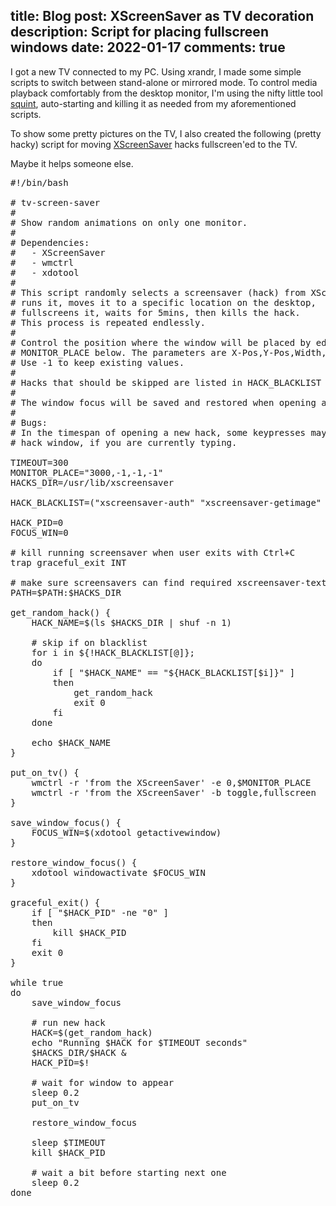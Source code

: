 title: Blog
post: XScreenSaver as TV decoration
description: Script for placing fullscreen windows
date: 2022-01-17
comments: true
---

I got a new TV connected to my PC.
Using xrandr, I made some simple scripts to switch between stand-alone or mirrored mode.
To control media playback comfortably from the desktop monitor, I'm using the nifty little tool [squint](https://github.com/a-ba/squint/), auto-starting and killing it as needed from my aforementioned scripts.

To show some pretty pictures on the TV, I also created the following (pretty hacky) script for moving [XScreenSaver](https://www.jwz.org/xscreensaver/) hacks fullscreen'ed to the TV.

Maybe it helps someone else.

<pre class="sh_sh">
#!/bin/bash

# tv-screen-saver
#
# Show random animations on only one monitor.
#
# Dependencies:
#   - XScreenSaver
#   - wmctrl
#   - xdotool
#
# This script randomly selects a screensaver (hack) from XScreenSaver,
# runs it, moves it to a specific location on the desktop,
# fullscreens it, waits for 5mins, then kills the hack.
# This process is repeated endlessly.
#
# Control the position where the window will be placed by editing the
# MONITOR_PLACE below. The parameters are X-Pos,Y-Pos,Width,Height.
# Use -1 to keep existing values.
#
# Hacks that should be skipped are listed in HACK_BLACKLIST below.
#
# The window focus will be saved and restored when opening a new hack.
#
# Bugs:
# In the timespan of opening a new hack, some keypresses may go to the new
# hack window, if you are currently typing.

TIMEOUT=300
MONITOR_PLACE="3000,-1,-1,-1"
HACKS_DIR=/usr/lib/xscreensaver

HACK_BLACKLIST=("xscreensaver-auth" "xscreensaver-getimage" "xscreensaver-getimage-file" "xscreensaver-getimage-video" "xscreensaver-gfx" "xscreensaver-gl-visual" "xscreensaver-systemd" "xscreensaver-text" "webcollage" "webcollage-helper" "vidwhacker")

HACK_PID=0
FOCUS_WIN=0

# kill running screensaver when user exits with Ctrl+C
trap graceful_exit INT

# make sure screensavers can find required xscreensaver-text and other helpers
PATH=$PATH:$HACKS_DIR

get_random_hack() {
    HACK_NAME=$(ls $HACKS_DIR | shuf -n 1)

    # skip if on blacklist
    for i in ${!HACK_BLACKLIST[@]};
    do
        if [ "$HACK_NAME" == "${HACK_BLACKLIST[$i]}" ]
        then
            get_random_hack
            exit 0
        fi
    done

    echo $HACK_NAME
}

put_on_tv() {
    wmctrl -r 'from the XScreenSaver' -e 0,$MONITOR_PLACE
    wmctrl -r 'from the XScreenSaver' -b toggle,fullscreen
}

save_window_focus() {
    FOCUS_WIN=$(xdotool getactivewindow)
}

restore_window_focus() {
    xdotool windowactivate $FOCUS_WIN
}

graceful_exit() {
    if [ "$HACK_PID" -ne "0" ]
    then
        kill $HACK_PID
    fi
    exit 0
}

while true
do
    save_window_focus

    # run new hack
    HACK=$(get_random_hack)
    echo "Running $HACK for $TIMEOUT seconds"
    $HACKS_DIR/$HACK &
    HACK_PID=$!

    # wait for window to appear
    sleep 0.2
    put_on_tv

    restore_window_focus

    sleep $TIMEOUT
    kill $HACK_PID

    # wait a bit before starting next one
    sleep 0.2
done
</pre>
